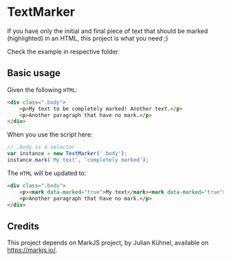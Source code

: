 # TextMarker

If you have only the initial and final piece of text that should be marked (highlighted) in an HTML, this project is what you need ;)

Check the example in respective folder.

## Basic usage

Given the following `HTML`:

```html
<div class=".body">
    <p>My text to be completely marked! Another text.</p>
    <p>Another paragraph that have no mark.</p>
</div>
```
When you use the script here:

```javascript
// .body is a selector
var instance = new TextMarker('.body');
instance.mark('My text', 'completely marked');
```

The `HTML` will be updated to:

```html
<div class=".body">
    <p><mark data-marked="true">My text</mark><mark data-marked="true"> to be</mark><mark data-marked="true"> completely marked</mark>! Another text.</p>
    <p>Another paragraph that have no mark.</p>
</div>
```

## Credits

This project depends on MarkJS project, by Julian Kühnel, available on https://markjs.io/.
